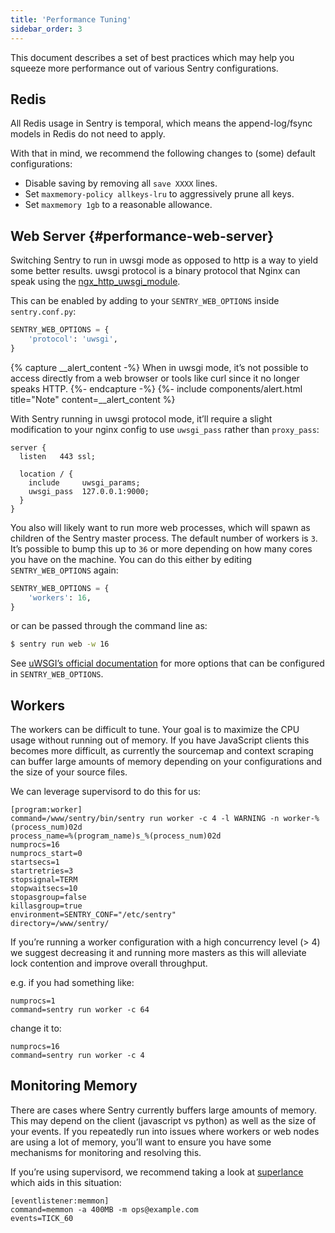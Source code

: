 ```yaml
---
title: 'Performance Tuning'
sidebar_order: 3
---
```


This document describes a set of best practices which may help you squeeze more performance out of various Sentry configurations.

## Redis

All Redis usage in Sentry is temporal, which means the append-log/fsync models in Redis do not need to apply.

With that in mind, we recommend the following changes to (some) default configurations:

-   Disable saving by removing all `save XXXX` lines.
-   Set `maxmemory-policy allkeys-lru` to aggressively prune all keys.
-   Set `maxmemory 1gb` to a reasonable allowance.

## Web Server {#performance-web-server}

Switching Sentry to run in uwsgi mode as opposed to http is a way to yield some better results. uwsgi protocol is a binary protocol that Nginx can speak using the [ngx_http_uwsgi_module](http://nginx.org/en/docs/http/ngx_http_uwsgi_module.html).

This can be enabled by adding to your `SENTRY_WEB_OPTIONS` inside `sentry.conf.py`:

```python
SENTRY_WEB_OPTIONS = {
    'protocol': 'uwsgi',
}
```

{% capture __alert_content -%}
When in uwsgi mode, it’s not possible to access directly from a web browser or tools like curl since it no longer speaks HTTP.
{%- endcapture -%}
{%- include components/alert.html
  title="Note"
  content=__alert_content
%}

With Sentry running in uwsgi protocol mode, it’ll require a slight modification to your nginx config to use `uwsgi_pass` rather than `proxy_pass`:

```nginx
server {
  listen   443 ssl;

  location / {
    include     uwsgi_params;
    uwsgi_pass  127.0.0.1:9000;
  }
}
```

You also will likely want to run more web processes, which will spawn as children of the Sentry master process. The default number of workers is `3`. It’s possible to bump this up to `36` or more depending on how many cores you have on the machine. You can do this either by editing `SENTRY_WEB_OPTIONS` again:

```python
SENTRY_WEB_OPTIONS = {
    'workers': 16,
}
```

or can be passed through the command line as:

```bash
$ sentry run web -w 16
```

See [uWSGI’s official documentation](https://uwsgi-docs.readthedocs.io/en/latest/Options.html) for more options that can be configured in `SENTRY_WEB_OPTIONS`.

## Workers

The workers can be difficult to tune. Your goal is to maximize the CPU usage without running out of memory. If you have JavaScript clients this becomes more difficult, as currently the sourcemap and context scraping can buffer large amounts of memory depending on your configurations and the size of your source files.

We can leverage supervisord to do this for us:

```
[program:worker]
command=/www/sentry/bin/sentry run worker -c 4 -l WARNING -n worker-%(process_num)02d
process_name=%(program_name)s_%(process_num)02d
numprocs=16
numprocs_start=0
startsecs=1
startretries=3
stopsignal=TERM
stopwaitsecs=10
stopasgroup=false
killasgroup=true
environment=SENTRY_CONF="/etc/sentry"
directory=/www/sentry/
```

If you’re running a worker configuration with a high concurrency level (> 4) we suggest decreasing it and running more masters as this will alleviate lock contention and improve overall throughput.

e.g. if you had something like:

```
numprocs=1
command=sentry run worker -c 64
```

change it to:

```
numprocs=16
command=sentry run worker -c 4
```

## Monitoring Memory

There are cases where Sentry currently buffers large amounts of memory. This may depend on the client (javascript vs python) as well as the size of your events. If you repeatedly run into issues where workers or web nodes are using a lot of memory, you’ll want to ensure you have some mechanisms for monitoring and resolving this.

If you’re using supervisord, we recommend taking a look at [superlance](https://superlance.readthedocs.io) which aids in this situation:

```
[eventlistener:memmon]
command=memmon -a 400MB -m ops@example.com
events=TICK_60
```
